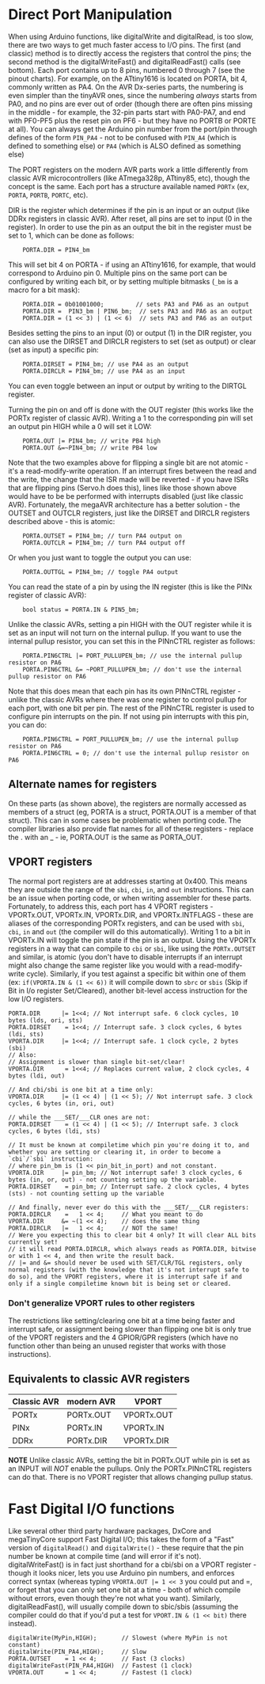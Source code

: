 # Direct Port Manipulation
When using Arduino functions, like digitalWrite and digitalRead, is too slow, there are two ways to get much faster access to I/O pins. The first (and classic) method is to directly access the registers that control the pins; the second method is the digitalWriteFast() and digitalReadFast() calls (see bottom). Each port contains up to 8 pins, numbered 0 through 7 (see the pinout charts). For example, on the ATtiny1616  is located on PORTA, bit 4, commonly written as PA4. On the AVR Dx-series parts, the numbering is even simpler than the tinyAVR ones, since the numbering *always* starts from PA0, and no pins are ever out of order (though there are often pins missing in the middle - for example, the 32-pin parts start with PA0-PA7, and end with PF0-PF5 plus the reset pin on PF6 - but they have no PORTB or PORTE at all). You can always get the Arduino pin number from the port/pin through defines of the form `PIN_PA4` - not to be confused with `PIN_A4` (which is defined to something else) or `PA4` (which is ALSO defined as something else)

 The PORT registers on the modern AVR parts work a little differently from classic AVR microcontrollers (like ATmega328p, ATtiny85, etc), though the concept is the same. Each port has a structure available named `PORTx`   (ex, `PORTA`, `PORTB`, `PORTC`, etc).


DIR is the register which determines if the pin is an input or an output (like DDRx registers in classic AVR). After reset, all pins are set to input (0 in the register). In order to use the pin as an output the bit in the register must be set to 1, which can be done as follows:
```
    PORTA.DIR = PIN4_bm
```
This will set bit 4 on PORTA - if using an ATtiny1616, for example, that would correspond to Arduino pin 0.
Multiple pins on the same port can be configured by writing each bit, or by setting multiple bitmasks (`_bm` is a macro for a bit mask):
```
    PORTA.DIR = 0b01001000;         // sets PA3 and PA6 as an output
    PORTA.DIR =  PIN3_bm | PIN6_bm;  // sets PA3 and PA6 as an output
    PORTA.DIR = (1 << 3) | (1 << 6)  // sets PA3 and PA6 as an output
```

Besides setting the pins to an input (0) or output (1) in the DIR register, you can also use the DIRSET and DIRCLR registers to set (set as output) or clear (set as input) a specific pin:
```
    PORTA.DIRSET = PIN4_bm; // use PA4 as an output
    PORTA.DIRCLR = PIN4_bm; // use PA4 as an input
```

You can even toggle between an input or output by writing to the DIRTGL register.

Turning the pin on and off is done with the OUT register (this works like the PORTx register of classic AVR). Writing a 1 to the corresponding pin will set an output pin HIGH while a 0 will set it LOW:
```
    PORTA.OUT |= PIN4_bm; // write PB4 high
    PORTA.OUT &=~PIN4_bm; // write PB4 low
```
Note that the two examples above for flipping a single bit are not atomic - it's a read-modify-write operation. If an interrupt fires between the read and the write, the change that the ISR made will be reverted - if you have ISRs that are flipping pins (Servo.h does this), lines like those shown above would have to be be performed with interrupts disabled (just like classic AVR). Fortunately, the megaAVR architecture has a better solution - the OUTSET and OUTCLR registers, just like the DIRSET and DIRCLR registers described above - this is atomic:
```
    PORTA.OUTSET = PIN4_bm; // turn PA4 output on
    PORTA.OUTCLR = PIN4_bm; // turn PA4 output off
```
Or when you just want to toggle the output you can use:
```
    PORTA.OUTTGL = PIN4_bm; // toggle PA4 output
```
You can read the state of a pin by using the IN register (this is like the PINx register of classic AVR):
```
    bool status = PORTA.IN & PIN5_bm;
```
Unlike the classic AVRs, setting a pin HIGH with the OUT register while it is set as an input will not turn on the internal pullup. If you want to use the internal pullup resistor, you can set this in the PINnCTRL register as follows:
```
    PORTA.PIN6CTRL |= PORT_PULLUPEN_bm; // use the internal pullup resistor on PA6
    PORTA.PIN6CTRL &= ~PORT_PULLUPEN_bm; // don't use the internal pullup resistor on PA6
```
Note that this does mean that each pin has its own PINnCTRL register - unlike the classic AVRs where there was one register to control pullup for each port, with one bit per pin. The rest of the PINnCTRL register is used to configure pin interrupts on the pin. If not using pin interrupts with this pin, you can do:
```
    PORTA.PIN6CTRL = PORT_PULLUPEN_bm; // use the internal pullup resistor on PA6
    PORTA.PIN6CTRL = 0; // don't use the internal pullup resistor on PA6
```
## Alternate names for registers
On these parts (as shown above), the registers are normally accessed as members of a struct (eg, PORTA is a struct, PORTA.OUT is a member of that struct). This can in some cases be problematic when porting code. The compiler libraries also provide flat names for all of these registers - replace the . with an _ - ie, PORTA.OUT is the same as PORTA_OUT.


## VPORT registers
The normal port registers are at addresses starting at 0x400. This means they are outside the range of the `sbi`, `cbi`, `in`, and `out` instructions. This can be an issue when porting code, or when writing assembler for these parts. Fortunately, to address this, each port has 4 VPORT registers - VPORTx.OUT, VPORTx.IN, VPORTx.DIR, and VPORTx.INTFLAGS - these are aliases of the corresponding PORTx registers, and can be used with `sbi`, `cbi`, `in` and `out` (the compiler will do this automatically). Writing 1 to a bit in VPORTx.IN will toggle the pin state if the pin is an output. Using the VPORTx registers in a way that can compile to `cbi` or `sbi`, like using the `PORTx.OUTSET` and similar, is atomic (you don't have to disable interrupts if an interrupt might also change the same register like you would with a read-modify-write cycle). Similarly, if you test against a specific bit within one of them (ex: `if(VPORTA.IN & (1 << 6))` it will compile down to `sbrc` or `sbis` (Skip if Bit in I/o register Set/Cleared), another bit-level access instruction for the low I/O registers.


```
PORTA.DIR      |= 1<<4; // Not interrupt safe. 6 clock cycles, 10 bytes (lds, ori, sts)
PORTA.DIRSET    = 1<<4; // Interrupt safe. 3 clock cycles, 6 bytes (ldi, sts)
VPORTA.DIR     |= 1<<4; // Interrupt safe. 1 clock cycle, 2 bytes (sbi)
// Also:
// Assignment is slower than single bit-set/clear!
VPORTA.DIR      = 1<<4; // Replaces current value, 2 clock cycles, 4 bytes (ldi, out)

// And cbi/sbi is one bit at a time only:
VPORTA.DIR     |= (1 << 4) | (1 << 5); // Not interrupt safe. 3 clock cycles, 6 bytes (in, ori, out)

// while the ___SET/___CLR ones are not:
PORTA.DIRSET    = (1 << 4) | (1 << 5); // Interrupt safe. 3 clock cycles, 6 bytes (ldi, sts)

// It must be known at compiletime which pin you're doing it to, and whether you are setting or clearing it, in order to become a `cbi`/`sbi` instruction:
// where pin_bm is (1 << pin_bit_in_port) and not constant.
VPORTA.DIR     |= pin_bm; // Not interrupt safe! 3 clock cycles, 6 bytes (in, or, out) - not counting setting up the variable.
PORTA.DIRSET    = pin_bm; // Interrupt safe. 2 clock cycles, 4 bytes (sts) - not counting setting up the variable

// And finally, never ever do this with the ___SET/___CLR registers:
PORTA.DIRCLR    =   1 << 4;     // What you meant to do
VPORTA.DIR     &= ~(1 << 4);    // does the same thing
PORTA.DIRCLR   |=   1 << 4;     // NOT the same!
// Were you expecting this to clear bit 4 only? It will clear ALL bits currently set!
// it will read PORTA.DIRCLR, which always reads as PORTA.DIR, bitwise or with 1 << 4, and then write the result back.
// |= and &= should never be used with SET/CLR/TGL registers, only normal registers (with the knowledge that it's not interrupt safe to do so), and the VPORT registers, where it is interrupt safe if and only if a single compiletime known bit is being set or cleared.

```


### Don't generalize VPORT rules to other registers
The restrictions like setting/clearing one bit at a time being faster and interrupt safe, or assignment being slower than flipping one bit is only true of the VPORT registers and the 4 GPIOR/GPR registers (which have no function other than being an unused register that works with those instructions).

## Equivalents to classic AVR registers
Classic AVR |  modern AVR |  VPORT
------------ | ------------- | -------------
PORTx | PORTx.OUT | VPORTx.OUT
PINx  | PORTx.IN | VPORTx.IN
DDRx  | PORTx.DIR | VPORTx.DIR

**NOTE** Unlike classic AVRs, setting the bit in PORTx.OUT while pin is set as an INPUT will *NOT* enable the pullups. Only the PORTx.PINnCTRL registers can do that. There is no VPORT register that allows changing pullup status.

# Fast Digital I/O functions
Like several other third party hardware packages, DxCore and megaTinyCore support Fast Digital I/O; this takes the form of a "Fast" version of `digitalRead()` and `digitalWrite()` - these require that the pin number be known at compile time (and will error if it's not). digitalWriteFast() is in fact just shorthand for a cbi/sbi on a VPORT register - though it looks nicer, lets you use Arduino pin numbers, and enforces correct syntax (whereas typing `VPORTA.OUT |= 1 << 3` you could put and =, or forget that you can only set one bit at a time - both of which compile without errors, even though they're not what you want). Similarly, digitalReadFast(), will usually compile down to sbic/sbis (assuming the compiler could do that if you'd put a test for `VPORT.IN & (1 << bit)`  there instead).

```
digitalWrite(MyPin,HIGH);       // Slowest (where MyPin is not constant)
digitalWrite(PIN_PA4,HIGH);     // Slow
PORTA.OUTSET    = 1 << 4;       // Fast (3 clocks)
digitalWriteFast(PIN_PA4,HIGH)  // Fastest (1 clock)
VPORTA.OUT      = 1 << 4;       // Fastest (1 clock)
```
